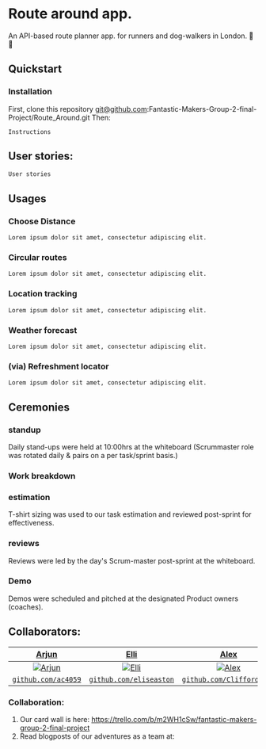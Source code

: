 # Route around app.
An API-based route planner app. for runners and dog-walkers in London. :running: :runner:

## Quickstart
### Installation
First, clone this repository git@github.com:Fantastic-Makers-Group-2-final-Project/Route_Around.git Then:

```
Instructions

```

## User stories:
```
User stories

```

## Usages
### Choose Distance
```
Lorem ipsum dolor sit amet, consectetur adipiscing elit.
```
### Circular routes
```
Lorem ipsum dolor sit amet, consectetur adipiscing elit.
```
### Location tracking
```
Lorem ipsum dolor sit amet, consectetur adipiscing elit.
```
### Weather forecast
```
Lorem ipsum dolor sit amet, consectetur adipiscing elit.
```
### (via) Refreshment locator
```
Lorem ipsum dolor sit amet, consectetur adipiscing elit.
```

## Ceremonies

### standup
Daily stand-ups were held at 10:00hrs at the whiteboard (Scrummaster role was rotated daily & pairs on a per task/sprint basis.)

### Work breakdown

### estimation
T-shirt sizing was used to our task estimation and reviewed post-sprint for effectiveness.

### reviews
Reviews were led by the day's Scrum-master post-sprint at the whiteboard.

### Demo
Demos were scheduled and pitched at the designated Product owners (coaches).

## Collaborators:
| <a href="http://fvcproductions.com" target="_blank">**Arjun**</a> | <a href="http://fvcproductions.com" target="_blank">**Elli**</a> | <a href="http://fvcproductions.com" target="_blank">**Alex**</a> | <a href="http://fvcproductions.com" target="_blank">**Ingrid**</a> | <a href="http://fvcproductions.com" target="_blank">**Robert**</a> | <a href="http://fvcproductions.com" target="_blank">**Kehinde**</a> |
| :---: |:---:| :---:| :---:| :---:| :---:|
| [![Arjun](https://avatars3.githubusercontent.com/u/53835165?s=400&v=4)](http://fvcproductions.com)    | [![Elli](https://avatars3.githubusercontent.com/u/52325980?s=400&v=4)](http://fvcproductions.com) | [![Alex](https://avatars2.githubusercontent.com/u/53951705?s=400&v=4)](http://fvcproductions.com)  | [![Ingrid](https://avatars2.githubusercontent.com/u/52801530?s=400&v=4)](http://fvcproductions.com)  | [![Robert](https://avatars1.githubusercontent.com/u/42300628?s=400&v=4)](http://fvcproductions.com)  | [![Kehinde](https://avatars3.githubusercontent.com/u/33905131?s=460&v=4)](http://fvcproductions.com)  |
| <a href="https://github.com/ac4059" target="_blank">`github.com/ac4059`</a> | <a href="https://github.com/eliseaston" target="_blank">`github.com/eliseaston`</a> | <a href="https://github.com/Clifford2910" target="_blank">`github.com/Clifford2910`</a> | <a href="https://github.com/ingridbjarman" target="_blank">`github.com/ingridbjarman`</a> | <a href="https://github.com/robertwoolley99" target="_blank">`github.com/robertwoolley99`</a> | <a href="https://github.com/KOlofinmoyin" target="_blank">`github.com/KOlofinmoyin`</a>

### Collaboration:
1. Our card wall is here: https://trello.com/b/m2WH1cSw/fantastic-makers-group-2-final-project
2. Read blogposts of our adventures as a team at:
